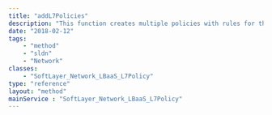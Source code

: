```yaml
---
title: "addL7Policies"
description: "This function creates multiple policies with rules for the given listener. "
date: "2018-02-12"
tags:
    - "method"
    - "sldn"
    - "Network"
classes:
    - "SoftLayer_Network_LBaaS_L7Policy"
type: "reference"
layout: "method"
mainService : "SoftLayer_Network_LBaaS_L7Policy"
---
```

